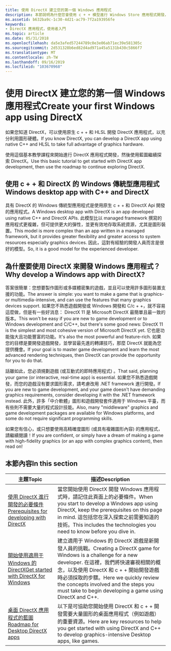 ```yaml
---
title: 使用 DirectX 建立您的第一個 Windows 應用程式
description: 本節說明為什麼您會使用 c + + 模型進行 Windows Store 應用程式開發，並提供開始進行 DirectX 應用程式開發的基本教學課程和程式。
ms.assetid: b632ba9c-1c30-4d21-ac79-7f2a193956fe
keywords:
- DirectX 應用程式，使用者入門
ms.topic: article
ms.date: 05/31/2018
ms.openlocfilehash: da5e3afed57244789c0e3e06ab71ec39e581305c
ms.sourcegitcommit: 2d531328b6ed82d4ad971a45a5131b430c5866f7
ms.translationtype: MT
ms.contentlocale: zh-TW
ms.lasthandoff: 09/16/2019
ms.locfileid: "103670968"
---
```

# <a name="create-your-first-windows-app-using-directx"></a><span data-ttu-id="598ba-104">使用 DirectX 建立您的第一個 Windows 應用程式</span><span class="sxs-lookup"><span data-stu-id="598ba-104">Create your first Windows app using DirectX</span></span>

<span data-ttu-id="598ba-105">如果您知道 DirectX，可以使用原生 c + + 和 HLSL 開發 DirectX 應用程式，以充分利用圖形硬體。</span><span class="sxs-lookup"><span data-stu-id="598ba-105">If you know DirectX, you can develop a DirectX app using native C++ and HLSL to take full advantage of graphics hardware.</span></span>

<span data-ttu-id="598ba-106">使用這個基本教學課程來開始進行 DirectX 應用程式開發，然後使用藍圖繼續探索 DirectX。</span><span class="sxs-lookup"><span data-stu-id="598ba-106">Use this basic tutorial to get started with DirectX app development, then use the roadmap to continue exploring DirectX.</span></span>

## <a name="windows-desktop-app-with-c-and-directx"></a><span data-ttu-id="598ba-107">使用 c + + 和 DirectX 的 Windows 傳統型應用程式</span><span class="sxs-lookup"><span data-stu-id="598ba-107">Windows desktop app with C++ and DirectX</span></span>

<span data-ttu-id="598ba-108">具有 DirectX 的 Windows 傳統型應用程式是使用原生 c + + 和 DirectX Api 開發的應用程式。</span><span class="sxs-lookup"><span data-stu-id="598ba-108">A Windows desktop app with DirectX is an app developed using native C++ and DirectX APIs.</span></span> <span data-ttu-id="598ba-109">此模型比以 managed framework 撰寫的應用程式更複雜，但可提供更大的彈性，並更有效地存取系統資源，尤其是圖形裝置。</span><span class="sxs-lookup"><span data-stu-id="598ba-109">This model is more complex than an app written in a managed framework, but it provides greater flexibility and greater access to system resources especially graphics devices.</span></span> <span data-ttu-id="598ba-110">因此，這對有經驗的開發人員而言是很好的模型。</span><span class="sxs-lookup"><span data-stu-id="598ba-110">So, it is a good model for the experienced developer.</span></span>

## <a name="why-develop-a-windows-app-with-directx"></a><span data-ttu-id="598ba-111">為什麼要使用 DirectX 來開發 Windows 應用程式？</span><span class="sxs-lookup"><span data-stu-id="598ba-111">Why develop a Windows app with DirectX?</span></span>

<span data-ttu-id="598ba-112">答案很簡單：您想要製作圖形或多媒體密集的遊戲，並且可以使用許多圖形裝置支援的功能。</span><span class="sxs-lookup"><span data-stu-id="598ba-112">The answer is simple: you want to make a game that is graphics- or multimedia-intensive, and can use the features that many graphics devices support.</span></span> <span data-ttu-id="598ba-113">如果您不熟悉遊戲開發或 Windows 開發和 C/c + +，就不容易這麼做，但是有一些好消息： DirectX 11 是 Microsoft DirectX 最簡單且最一致的版本。</span><span class="sxs-lookup"><span data-stu-id="598ba-113">This won't be easy if you are new to game development or to Windows development and C/C++, but there's some good news: DirectX 11 is the simplest and most cohesive version of Microsoft DirectX yet.</span></span> <span data-ttu-id="598ba-114">它也是功能強大且功能豐富的功能。</span><span class="sxs-lookup"><span data-stu-id="598ba-114">It's also the most powerful and feature-rich.</span></span> <span data-ttu-id="598ba-115">如果您的目標是要開發遊戲開發，並學習最先進的轉譯技巧，那麼 DirectX 就能為您提供機會。</span><span class="sxs-lookup"><span data-stu-id="598ba-115">If your goal is to master game development and learn the most advanced rendering techniques, then DirectX can provide the opportunity for you to do that.</span></span>

<span data-ttu-id="598ba-116">話雖如此，您必須規劃遊戲 (或互動式的即時應用程式) 。</span><span class="sxs-lookup"><span data-stu-id="598ba-116">That said, planning your game (or interactive, real-time app) is essential.</span></span> <span data-ttu-id="598ba-117">如果您不熟悉遊戲開發，而您的遊戲沒有要求圖形需求，請考慮改用 .NET framework 進行開發。</span><span class="sxs-lookup"><span data-stu-id="598ba-117">If you are new to game development, and your game doesn't have demanding graphics requirements, consider developing it with the .NET framework instead.</span></span> <span data-ttu-id="598ba-118">此外，許多「中介軟體」圖形和遊戲開發套件適用于 Windows 平臺，而有些則不需要大量的程式設計技能。</span><span class="sxs-lookup"><span data-stu-id="598ba-118">Also, many "middleware" graphics and game development packages are available for Windows platforms, and some do not require significant programming skills.</span></span>

<span data-ttu-id="598ba-119">如果您有信心，或只想要使用高精確度圖形 (或具有複雜圖形內容) 的應用程式，請繼續閱讀！</span><span class="sxs-lookup"><span data-stu-id="598ba-119">If you are confident, or simply have a dream of making a game with high-fidelity graphics (or an app with complex graphics content), then read on!</span></span>

## <a name="in-this-section"></a><span data-ttu-id="598ba-120">本節內容</span><span class="sxs-lookup"><span data-stu-id="598ba-120">In this section</span></span>



| <span data-ttu-id="598ba-121">主題</span><span class="sxs-lookup"><span data-stu-id="598ba-121">Topic</span></span>                                                                                                                     | <span data-ttu-id="598ba-122">描述</span><span class="sxs-lookup"><span data-stu-id="598ba-122">Description</span></span>                                                                                                                                                                                                   |
|---------------------------------------------------------------------------------------------------------------------------|---------------------------------------------------------------------------------------------------------------------------------------------------------------------------------------------------------------|
| [<span data-ttu-id="598ba-123">使用 DirectX 進行開發的必要條件</span><span class="sxs-lookup"><span data-stu-id="598ba-123">Prerequisites for developing with DirectX</span></span>](pre-requisites-for-developing-a-tailored-c---with-directx-app.md)<br/> | <span data-ttu-id="598ba-124">當您開始使用 DirectX 開發 Windows 應用程式時，請記住此頁面上的必要條件。</span><span class="sxs-lookup"><span data-stu-id="598ba-124">When you start to develop a Windows app using DirectX, keep the prerequisites on this page in mind.</span></span> <span data-ttu-id="598ba-125">這包括您在深入探索之前需要知道的技術。</span><span class="sxs-lookup"><span data-stu-id="598ba-125">This includes the technologies you need to know before you dive in.</span></span><br/>                            |
| [<span data-ttu-id="598ba-126">開始使用適用于 Windows 的 DirectX</span><span class="sxs-lookup"><span data-stu-id="598ba-126">Get started with DirectX for Windows</span></span>](getting-started-with-a-directx-game.md)<br/>                                | <span data-ttu-id="598ba-127">建立適用于 Windows 的 DirectX 遊戲是新開發人員的挑戰。</span><span class="sxs-lookup"><span data-stu-id="598ba-127">Creating a DirectX game for Windows is a challenge for a new developer.</span></span> <span data-ttu-id="598ba-128">在這裡，我們將快速審視相關的概念，以及使用 DirectX 和 c + + 開始開發遊戲時必須採取的步驟。</span><span class="sxs-lookup"><span data-stu-id="598ba-128">Here we quickly review the concepts involved and the steps you must take to begin developing a game using DirectX and C++.</span></span><br/> |
| [<span data-ttu-id="598ba-129">桌面 DirectX 應用程式的藍圖</span><span class="sxs-lookup"><span data-stu-id="598ba-129">Roadmap for Desktop DirectX apps</span></span>](roadmap-for-metro-style-apps-using-directx.md)<br/>                             | <span data-ttu-id="598ba-130">以下是可協助您開始使用 DirectX 和 c + + 開發需要大量圖形的桌面應用程式（例如遊戲）的重要資源。</span><span class="sxs-lookup"><span data-stu-id="598ba-130">Here are key resources to help you get started with using DirectX and C++ to develop graphics-intensive Desktop apps, like games.</span></span> <br/>                                                                 |



 

 

 





